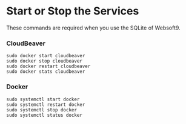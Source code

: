 # Start or Stop the Services

These commands are required when you use the SQLite of Websoft9.

### CloudBeaver

```shell
sudo docker start cloudbeaver
sudo docker stop cloudbeaver
sudo docker restart cloudbeaver
sudo docker stats cloudbeaver
```

### Docker

```shell
sudo systemctl start docker
sudo systemctl restart docker
sudo systemctl stop docker
sudo systemctl status docker
```